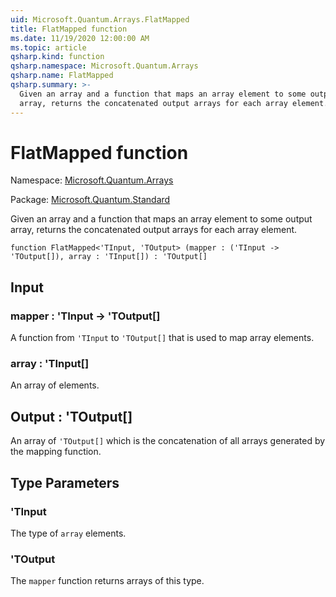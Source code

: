 ```yaml
---
uid: Microsoft.Quantum.Arrays.FlatMapped
title: FlatMapped function
ms.date: 11/19/2020 12:00:00 AM
ms.topic: article
qsharp.kind: function
qsharp.namespace: Microsoft.Quantum.Arrays
qsharp.name: FlatMapped
qsharp.summary: >-
  Given an array and a function that maps an array element to some output
  array, returns the concatenated output arrays for each array element.
---
```


# FlatMapped function

Namespace: [Microsoft.Quantum.Arrays](xref:Microsoft.Quantum.Arrays)

Package: [Microsoft.Quantum.Standard](https://nuget.org/packages/Microsoft.Quantum.Standard)


Given an array and a function that maps an array element to some outputarray, returns the concatenated output arrays for each array element.

```qsharp
function FlatMapped<'TInput, 'TOutput> (mapper : ('TInput -> 'TOutput[]), array : 'TInput[]) : 'TOutput[]
```


## Input

### mapper : 'TInput -> 'TOutput[]

A function from `'TInput` to `'TOutput[]` that is used to map array elements.


### array : 'TInput[]

An array of elements.



## Output : 'TOutput[]

An array of `'TOutput[]` which is the concatenation of all arrays generated bythe mapping function.

## Type Parameters

### 'TInput

The type of `array` elements.
### 'TOutput

The `mapper` function returns arrays of this type.